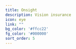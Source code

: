 ```yaml
---
title: Onsight
description: Vision insurance
icon: eye
link: ""
bg_color: '#ffcc22'
fg_color: '#000000'
sort_order: 5
---
```

